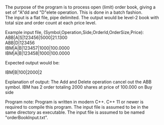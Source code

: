 The purpose of the program is to process open (limit) order book, giving a set of "A"dd and "D"elete operation. 
This is done in a batch fashion.<br>
The input is a flat file, pipe delimited.
The output would be level-2 book with total size and order count at each price level.

Example input file, (Symbol,Operation,Side,OrderId,OrderSize,Price): <br>
ABB|A|S|123456|5000|21.1300<br>
ABB|D|123456<br>
IBM|A|B|123457|1000|100.0000<br>
IBM|A|B|123458|1000|100.0000<br>

Expected output would be:

IBM|B|100|2000|2

Explanation of output:
The Add and Delete operation cancel out the ABB symbol.
IBM has 2 order totaling 2000 shares at price of 100.000 on Buy side

Program note:
Program is written in modern C++. C++ 11 or newer is required to compile this program.
The input file is assumed to be in the same directory as executable.
The input file is assumed to be named "orderBookInput.txt".
